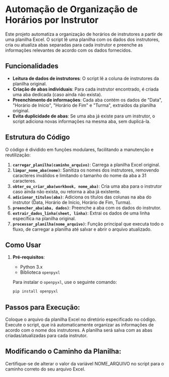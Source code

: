 # Automação de Organização de Horários por Instrutor

Este projeto automatiza a organização de horários de instrutores a partir de uma planilha Excel. O script lê uma planilha com os dados dos instrutores, cria ou atualiza abas separadas para cada instrutor e preenche as informações relevantes de acordo com os dados fornecidos.

## Funcionalidades

- **Leitura de dados de instrutores**: O script lê a coluna de instrutores da planilha original.
- **Criação de abas individuais**: Para cada instrutor encontrado, é criada uma aba dedicada (caso ainda não exista).
- **Preenchimento de informações**: Cada aba contém os dados de "Data", "Horário de Início", "Horário de Fim" e "Turma", extraídos da planilha original.
- **Evita duplicidade de abas**: Se uma aba já existe para um instrutor, o script adiciona novas informações na mesma aba, sem duplicá-la.

## Estrutura do Código

O código é dividido em funções modulares, facilitando a manutenção e reutilização:

1. **`carregar_planilha(caminho_arquivo)`**: Carrega a planilha Excel original.
2. **`limpar_nome_aba(nome)`**: Sanitiza os nomes dos instrutores, removendo caracteres inválidos e limitando o tamanho do nome da aba a 31 caracteres.
3. **`obter_ou_criar_aba(workbook, nome_aba)`**: Cria uma aba para o instrutor caso ainda não exista, ou retorna a aba já existente.
4. **`adicionar_titulos(aba)`**: Adiciona os títulos das colunas na aba do instrutor (Data, Horário de Início, Horário de Fim, Turma).
5. **`preencher_aba(aba, dados)`**: Preenche a aba com os dados do instrutor.
6. **`extrair_dados_linha(sheet, linha)`**: Extrai os dados de uma linha específica na planilha original.
7. **`processar_planilha(nome_arquivo)`**: Função principal que executa todo o fluxo, de carregar a planilha até salvar e abrir o arquivo atualizado.

## Como Usar

1. **Pré-requisitos**:
   - Python 3.x
   - Biblioteca `openpyxl`
   
   Para instalar o `openpyxl`, use o seguinte comando:
   ```bash
   pip install openpyxl

## Passos para Execução:

Coloque o arquivo da planilha Excel no diretório especificado no código.
Execute o script, que irá automaticamente organizar as informações de acordo com o nome dos instrutores.
A planilha será salva com as abas criadas/atualizadas para cada instrutor.

## Modificando o Caminho da Planilha:
Certifique-se de alterar o valor da variável NOME_ARQUIVO no script para o caminho correto do seu arquivo Excel.

